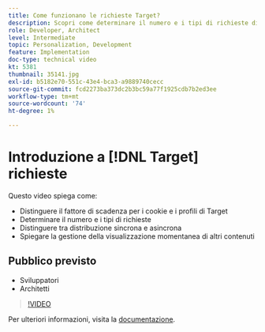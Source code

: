 ```yaml
---
title: Come funzionano le richieste Target?
description: Scopri come determinare il numero e i tipi di richieste di Adobe Target, distinguere tra distribuzione sincrona e asincrona e spiegare la gestione della visualizzazione momentanea di altri contenuti.
role: Developer, Architect
level: Intermediate
topic: Personalization, Development
feature: Implementation
doc-type: technical video
kt: 5381
thumbnail: 35141.jpg
exl-id: b5182e70-551c-43e4-bca3-a9889740cecc
source-git-commit: fcd2273ba373dc2b3bc59a77f1925cdb7b2ed3ee
workflow-type: tm+mt
source-wordcount: '74'
ht-degree: 1%

---
```


# Introduzione a [!DNL Target] richieste

Questo video spiega come:

* Distinguere il fattore di scadenza per i cookie e i profili di Target
* Determinare il numero e i tipi di richieste
* Distinguere tra distribuzione sincrona e asincrona
* Spiegare la gestione della visualizzazione momentanea di altri contenuti

## Pubblico previsto

* Sviluppatori
* Architetti

>[!VIDEO](https://video.tv.adobe.com/v/35141/?quality=12)

Per ulteriori informazioni, visita la [documentazione](https://experienceleague.adobe.com/docs/target/using/implement-target/implementing-target.html?lang=it).
